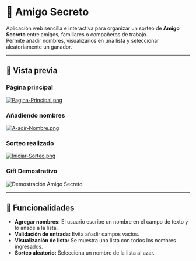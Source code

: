 # 🎁 Amigo Secreto

Aplicación web sencilla e interactiva para organizar un sorteo de **Amigo Secreto** entre amigos, familiares o compañeros de trabajo.  
Permite añadir nombres, visualizarlos en una lista y seleccionar aleatoriamente un ganador.

---

## 📸 Vista previa

### Página principal
[![Pagina-Principal.png](https://i.postimg.cc/PJVThQXC/Pagina-Principal.png)](https://postimg.cc/wRNSQJsz)

### Añadiendo nombres
[![A-adir-Nombre.png](https://i.postimg.cc/85dxtz8t/A-adir-Nombre.png)](https://postimg.cc/ygdfNB8Z)

### Sorteo realizado
[![Iniciar-Sorteo.png](https://i.postimg.cc/Y0pZVBMk/Iniciar-Sorteo.png)](https://postimg.cc/7GWKGc5Q)

### Gift Demostrativo
![Demostración Amigo Secreto](Imagenes/Gift-Funcionalidad-Amigo-Secreto.gif)

---

## 🚀 Funcionalidades

- **Agregar nombres:** El usuario escribe un nombre en el campo de texto y lo añade a la lista.
- **Validación de entrada:** Evita añadir campos vacíos.
- **Visualización de lista:** Se muestra una lista con todos los nombres ingresados.
- **Sorteo aleatorio:** Selecciona un nombre de la lista al azar.
